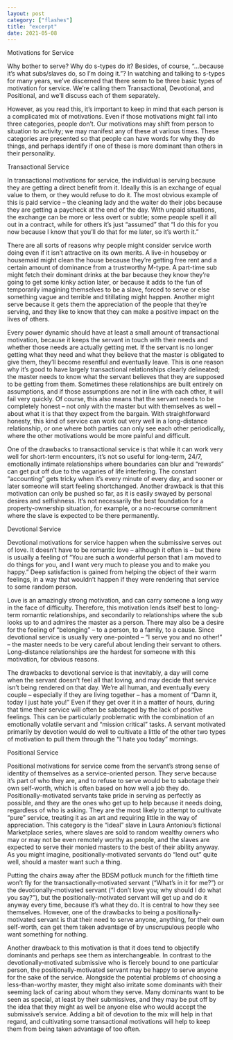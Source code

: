 ```yaml
---
layout: post
category: ["flashes"]
title: "excerpt"
date: 2021-05-08
---
```


Motivations for Service

Why bother to serve? Why do s-types do it? Besides, of course, “…because it’s what subs/slaves do, so I’m doing it.”? In watching and talking to s-types for many years, we’ve discerned that there seem to be three basic types of motivation for service. We’re calling them Transactional, Devotional, and Positional, and we’ll discuss each of them separately.

However, as you read this, it’s important to keep in mind that each person is a complicated mix of motivations. Even if those motivations might fall into three categories, people don’t. Our motivations may shift from person to situation to activity; we may manifest any of these at various times. These categories are presented so that people can have words for why they do things, and perhaps identify if one of these is more dominant than others in their personality.

Transactional Service

In transactional motivations for service, the individual is serving because they are getting a direct benefit from it. Ideally this is an exchange of equal value to them, or they would refuse to do it. The most obvious example of this is paid service – the cleaning lady and the waiter do their jobs because they are getting a paycheck at the end of the day. With unpaid situations, the exchange can be more or less overt or subtle; some people spell it all out in a contract, while for others it’s just “assumed” that “I do this for you now because I know that you’ll do that for me later, so it’s worth it.”

There are all sorts of reasons why people might consider service worth doing even if it isn’t attractive on its own merits. A live-in houseboy or housemaid might clean the house because they’re getting free rent and a certain amount of dominance from a trustworthy M-type. A part-time sub might fetch their dominant drinks at the bar because they know they’re going to get some kinky action later, or because it adds to the fun of temporarily imagining themselves to be a slave, forced to serve or else something vague and terrible and titillating might happen. Another might serve because it gets them the appreciation of the people that they’re serving, and they like to know that they can make a positive impact on the lives of others.

Every power dynamic should have at least a small amount of transactional motivation, because it keeps the servant in touch with their needs and whether those needs are actually getting met. If the servant is no longer getting what they need and what they believe that the master is obligated to give them, they’ll become resentful and eventually leave. This is one reason why it’s good to have largely transactional relationships clearly delineated; the master needs to know what the servant believes that they are supposed to be getting from them. Sometimes these relationships are built entirely on assumptions, and if those assumptions are not in line with each other, it will fail very quickly. Of course, this also means that the servant needs to be completely honest – not only with the master but with themselves as well – about what it is that they expect from the bargain. With straightforward honesty, this kind of service can work out very well in a long-distance relationship, or one where both parties can only see each other periodically, where the other motivations would be more painful and difficult.

One of the drawbacks to transactional service is that while it can work very well for short-term encounters, it’s not so useful for long-term, 24/7, emotionally intimate relationships where boundaries can blur and “rewards” can get put off due to the vagaries of life interfering. The constant “accounting” gets tricky when it’s every minute of every day, and sooner or later someone will start feeling shortchanged. Another drawback is that this motivation can only be pushed so far, as it is easily swayed by personal desires and selfishness. It’s not necessarily the best foundation for a property-ownership situation, for example, or a no-recourse commitment where the slave is expected to be there permanently.

Devotional Service

Devotional motivations for service happen when the submissive serves out of love. It doesn’t have to be romantic love – although it often is – but there is usually a feeling of “You are such a wonderful person that I am moved to do things for you, and I want very much to please you and to make you happy.” Deep satisfaction is gained from helping the object of their warm feelings, in a way that wouldn’t happen if they were rendering that service to some random person.

Love is an amazingly strong motivation, and can carry someone a long way in the face of difficulty. Therefore, this motivation lends itself best to long-term romantic relationships, and secondarily to relationships where the sub looks up to and admires the master as a person. There may also be a desire for the feeling of “belonging” – to a person, to a family, to a cause. Since devotional service is usually very one-pointed – “I serve you and no other!” – the master needs to be very careful about lending their servant to others. Long-distance relationships are the hardest for someone with this motivation, for obvious reasons.

The drawbacks to devotional service is that inevitably, a day will come when the servant doesn’t feel all that loving, and may decide that service isn’t being rendered on that day. We’re all human, and eventually every couple – especially if they are living together – has a moment of “Damn it, today I just hate you!” Even if they get over it in a matter of hours, during that time their service will often be sabotaged by the lack of positive feelings. This can be particularly problematic with the combination of an emotionally volatile servant and “mission critical” tasks. A servant motivated primarily by devotion would do well to cultivate a little of the other two types of motivation to pull them through the “I hate you today” mornings.

Positional Service

Positional motivations for service come from the servant’s strong sense of identity of themselves as a service-oriented person. They serve because it’s part of who they are, and to refuse to serve would be to sabotage their own self-worth, which is often based on how well a job they do. Positionally-motivated servants take pride in serving as perfectly as possible, and they are the ones who get up to help because it needs doing, regardless of who is asking. They are the most likely to attempt to cultivate “pure” service, treating it as an art and requiring little in the way of appreciation. This category is the “ideal” slave in Laura Antoniou’s fictional Marketplace series, where slaves are sold to random wealthy owners who may or may not be even remotely worthy as people, and the slaves are expected to serve their monied masters to the best of their ability anyway. As you might imagine, positionally-motivated servants do “lend out” quite well, should a master want such a thing.

Putting the chairs away after the BDSM potluck munch for the fiftieth time won’t fly for the transactionally-motivated servant (“What’s in it for me?”) or the devotionally-motivated servant (“I don’t love you; why should I do what you say?”), but the positionally-motivated servant will get up and do it anyway every time, because it’s what they do. It is central to how they see themselves. However, one of the drawbacks to being a positionally-motivated servant is that their need to serve anyone, anything, for their own self-worth, can get them taken advantage of by unscrupulous people who want something for nothing.

Another drawback to this motivation is that it does tend to objectify dominants and perhaps see them as interchangeable. In contrast to the devotionally-motivated submissive who is fiercely bound to one particular person, the positionally-motivated servant may be happy to serve anyone for the sake of the service. Alongside the potential problems of choosing a less-than-worthy master, they might also irritate some dominants with their seeming lack of caring about whom they serve. Many dominants want to be seen as special, at least by their submissives, and they may be put off by the idea that they might as well be anyone else who would accept the submissive’s service. Adding a bit of devotion to the mix will help in that regard, and cultivating some transactional motivations will help to keep them from being taken advantage of too often.